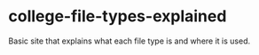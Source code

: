 # college-file-types-explained
Basic site that explains what each file type is and where it is used.
